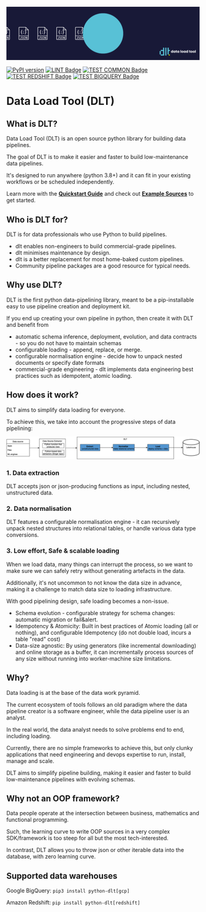![](docs/DLT-Pacman-Big.gif)

<p align="center">

[![PyPI version](https://badge.fury.io/py/python-dlt.svg)](https://pypi.org/project/python-dlt/)
[![LINT Badge](https://github.com/scale-vector/dlt/actions/workflows/lint.yml/badge.svg)](https://github.com/scale-vector/dlt/actions/workflows/lint.yml)
[![TEST COMMON Badge](https://github.com/scale-vector/dlt/actions/workflows/test_common.yml/badge.svg)](https://github.com/scale-vector/dlt/actions/workflows/test_common.yml)
[![TEST REDSHIFT Badge](https://github.com/scale-vector/dlt/actions/workflows/test_loader_redshift.yml/badge.svg)](https://github.com/scale-vector/dlt/actions/workflows/test_loader_redshift.yml)
[![TEST BIGQUERY Badge](https://github.com/scale-vector/dlt/actions/workflows/test_loader_bigquery.yml/badge.svg)](https://github.com/scale-vector/dlt/actions/workflows/test_loader_bigquery.yml)

</p>

# Data Load Tool (DLT)

## What is DLT?

Data Load Tool (DLT) is an open source python library for building data pipelines.

The goal of DLT is to make it easier and faster to build low-maintenance data pipelines.

It's designed to run anywhere (python 3.8+) and it can fit in your existing workflows or be scheduled independently.

Learn more with the **[Quickstart Guide](QUICKSTART.md)** and check out **[Example Sources](examples/README.md)** to get started.

## Who is DLT for?

DLT is for data professionals who use Python to build pipelines.
- dlt enables non-engineers to build commercial-grade pipelines.
- dlt minimises maintenance by design.
- dlt is a better replacement for most home-baked custom pipelines.
- Community pipeline packages are a good resource for typical needs.

## Why use DLT?

DLT is the first python data-pipelining library, meant to be a pip-installable easy to use pipeline creation and deployment kit.

If you end up creating your own pipeline in python, then create it with DLT and benefit from
- automatic schema inference, deployment, evolution, and data contracts - so you do not have to maintain schemas
- configurable loading - append, replace, or merge.
- configurable normalisation engine - decide how to unpack nested documents or specify date formats
- commercial-grade engineering - dlt implements data engineering best practices such as idempotent, atomic loading.

## How does it work?

DLT aims to simplify data loading for everyone.

To achieve this, we take into account the progressive steps of data pipelining:

![](docs/DLT-Diagram_2.png)
### 1. Data extraction

DLT accepts json or json-producing functions as input, including nested, unstructured data.

### 2. Data normalisation

DLT features a configurable normalisation engine - it can recursively unpack nested structures into relational tables, or handle various data type conversions.

### 3. Low effort, Safe & scalable loading

When we load data, many things can interrupt the process, so we want to make sure we can safely retry without generating artefacts in the data.

Additionally, it's not uncommon to not know the data size in advance, making it a challenge to match data size to loading infrastructure.

With good pipelining design, safe loading becomes a non-issue.
* Schema evolution - configurable strategy for schema changes: automatic migration or fail&alert.
* Idempotency & Atomicity: Built in best practices of Atomic loading (all or nothing), and configurable Idempotency (do not double load, incurs a table "read" cost)
* Data-size agnostic: By using generators (like incremental downloading) and online storage as a buffer, it can incrementally process sources of any size without running into worker-machine size limitations.


## Why?

Data loading is at the base of the data work pyramid.

The current ecosystem of tools follows an old paradigm where the data pipeline creator is a software engineer, while the data pipeline user is an analyst.

In the real world, the data analyst needs to solve problems end to end, including loading.

Currently, there are no simple frameworks to achieve this, but only clunky applications that need engineering and devops expertise to run, install, manage and scale.

DLT aims to simplify pipeline building, making it easier and faster to build low-maintenance pipelines with evolving schemas.

## Why not an OOP framework?

Data people operate at the intersection between business, mathematics and functional programming.

Such, the learning curve to write OOP sources in a very complex SDK/framework is too steep for all but the most tech-interested.

In contrast, DLT allows you to throw json or other iterable data into the database, with zero learning curve.


## Supported data warehouses

Google BigQuery:
```pip3 install python-dlt[gcp]```

Amazon Redshift:
```pip install python-dlt[redshift]```
